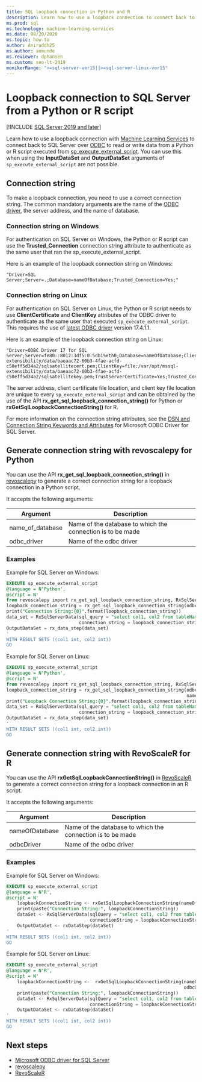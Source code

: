 ```yaml
---
title: SQL loopback connection in Python and R
description: Learn how to use a loopback connection to connect back to SQL Server over ODBC to read or write data from a Python or R script executed from sp_execute_external_script. 
ms.prod: sql
ms.technology: machine-learning-services
ms.date: 08/20/2020
ms.topic: how-to
author: Aniruddh25
ms.author: anmunde
ms.reviewer: dphansen
ms.custom: seo-lt-2019
monikerRange: ">=sql-server-ver15||>=sql-server-linux-ver15"
---
```

# Loopback connection to SQL Server from a Python or R script
[!INCLUDE [SQL Server 2019 and later](../../includes/applies-to-version/sqlserver2019.md)]

Learn how to use a loopback connection with [Machine Learning Services](../sql-server-machine-learning-services.md) to connect back to SQL Server over [ODBC](../../connect/odbc/microsoft-odbc-driver-for-sql-server.md) to read or write data from a Python or R script executed from [sp_execute_external_script](../../relational-databases/system-stored-procedures/sp-execute-external-script-transact-sql.md). You can use this when using the **InputDataSet** and **OutputDataSet** arguments of `sp_execute_external_script` are not possible.

## Connection string

To make a loopback connection, you need to use a correct connection string. The common mandatory arguments are the name of the [ODBC driver](../../connect/odbc/microsoft-odbc-driver-for-sql-server.md), the server address, and the name of database.

### Connection string on Windows

For authentication on SQL Server on Windows, the Python or R script can use the **Trusted_Connection** connection string attribute to authenticate as the same user that ran the sp_execute_external_script.

Here is an example of the loopback connection string on Windows:

``` 
"Driver=SQL Server;Server=.;Database=nameOfDatabase;Trusted_Connection=Yes;"
```

### Connection string on Linux

For authentication on SQL Server on Linux, the Python or R script needs to use **ClientCertificate** and **ClientKey** attributes of the ODBC driver to authenticate as the same user that executed `sp_execute_external_script`. This requires the use of [latest ODBC driver](../../connect/odbc/download-odbc-driver-for-sql-server.md) version 17.4.1.1.

Here is an example of the loopback connection string on Linux:

```
"Driver=ODBC Driver 17 for SQL Server;Server=fe80::8012:3df5:0:5db1%eth0;Database=nameOfDatabase;ClientCertificate=file:/var/opt/mssql-extensibility/data/baeaac72-60b3-4fae-acfd-c50eff5d34a2/sqlsatellitecert.pem;ClientKey=file:/var/opt/mssql-extensibility/data/baeaac72-60b3-4fae-acfd-c50eff5d34a2/sqlsatellitekey.pem;TrustServerCertificate=Yes;Trusted_Connection=no;Encrypt=Yes"
```

The server address, client certificate file location, and client key file location are unique to every `sp_execute_external_script` and can be obtained by the use of the API **rx_get_sql_loopback_connection_string()** for Python or **rxGetSqlLoopbackConnectionString()** for R.

For more information on the connection string attributes, see the [DSN and Connection String Keywords and Attributes](../../connect/odbc/dsn-connection-string-attribute.md?view=sql-server-linux-ver15#new-connection-string-keywords-and-connection-attributes) for Microsoft ODBC Driver for SQL Server.

## Generate connection string with revoscalepy for Python

You can use the API **rx_get_sql_loopback_connection_string()** in [revoscalepy](../python/ref-py-revoscalepy.md) to generate a correct connection string for a loopback connection in a Python script.

It accepts the following arguments:

| Argument | Description |
|-|-|
| name_of_database | Name of the database to which the connection is to be made |
| odbc_driver | Name of the odbc driver |

### Examples

Example for SQL Server on Windows:

```sql
EXECUTE sp_execute_external_script
@language = N'Python',
@script = N'
from revoscalepy import rx_get_sql_loopback_connection_string, RxSqlServerData, rx_data_step
loopback_connection_string = rx_get_sql_loopback_connection_string(odbc_driver="SQL Server", name_of_database="DBName")
print("Connection String:{0}".format(loopback_connection_string))
data_set = RxSqlServerData(sql_query = "select col1, col2 from tableName",
                           connection_string = loopback_connection_string)
OutputDataSet = rx_data_step(data_set)
'
WITH RESULT SETS ((col1 int, col2 int))
GO
```

Example for SQL Server on Linux:

```sql
EXECUTE sp_execute_external_script
@language = N'Python',
@script = N'
from revoscalepy import rx_get_sql_loopback_connection_string, RxSqlServerData, rx_data_step
loopback_connection_string = rx_get_sql_loopback_connection_string(odbc_driver="ODBC Driver 17 for SQL Server",
                                                                   name_of_database="DBName")
print("Loopback Connection String:{0}".format(loopback_connection_string))
data_set = RxSqlServerData(sql_query = "select col1, col2 from tableName",
                           connection_string = loopback_connection_string)
OutputDataSet = rx_data_step(data_set)
'
WITH RESULT SETS ((col1 int, col2 int))
GO
```

## Generate connection string with RevoScaleR for R

You can use the API **rxGetSqlLoopbackConnectionString()** in [RevoScaleR](../r/ref-r-revoscaler.md) to generate a correct connection string for a loopback connection in an R script.

It accepts the following arguments:

| Argument | Description |
|-|-|
| nameOfDatabase | Name of the database to which the connection is to be made |
| odbcDriver | Name of the odbc driver |

### Examples

Example for SQL Server on Windows:

```sql
EXECUTE sp_execute_external_script
@language = N'R',
@script = N'
    loopbackConnectionString <- rxGetSqlLoopbackConnectionString(nameOfDatabase="DBName", odbcDriver ="SQL Server")
    print(paste("Connection String:", loopbackConnectionString))
    dataSet <- RxSqlServerData(sqlQuery = "select col1, col2 from tableName",
                               connectionString = loopbackConnectionString)
    OutputDataSet <- rxDataStep(dataSet)
'
WITH RESULT SETS ((col1 int, col2 int))
GO
```

Example for SQL Server on Linux:

```sql
EXECUTE sp_execute_external_script
@language = N'R',
@script = N'
    loopbackConnectionString <-  rxGetSqlLoopbackConnectionString(nameOfDatabase="DBName", 
                                                                  odbcDriver ="ODBC Driver 17 for SQL Server")
    print(paste("Connection String:", loopbackConnectionString))
    dataSet <- RxSqlServerData(sqlQuery = "select col1, col2 from tableName", 
                               connectionString = loopbackConnectionString)
    OutputDataSet <- rxDataStep(dataSet)
'
WITH RESULT SETS ((col1 int, col2 int))
GO
```

## Next steps

+ [Microsoft ODBC driver for SQL Server](../../connect/odbc/microsoft-odbc-driver-for-sql-server.md)
+ [revoscalepy](../python/ref-py-revoscalepy.md)
+ [RevoScaleR](../r/ref-r-revoscaler.md)

